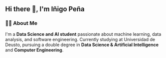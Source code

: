 ## Hi there 👋, I'm Iñigo Peña

### 👨‍💻 About Me
I'm a **Data Science and AI student** passionate about machine learning, data analysis, and software engineering. Currently studying at Universidad de Deusto, pursuing a double degree in **Data Science & Artificial Intelligence** and **Computer Engineering**.
<!--
**InigoPena/InigoPena** is a ✨ _special_ ✨ repository because its `README.md` (this file) appears on your GitHub profile.

Here are some ideas to get you started:

- 🔭 I’m currently working on ...
- 🌱 I’m currently learning ...
- 👯 I’m looking to collaborate on ...
- 🤔 I’m looking for help with ...
- 💬 Ask me about ...
- 📫 How to reach me: ...
- 😄 Pronouns: ...
- ⚡ Fun fact: ...
-->
